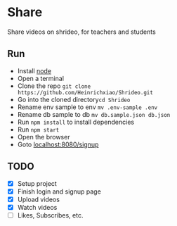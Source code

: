 # Share

Share videos on shrideo, for teachers and students

## Run
- Install [node](https://nodejs.org/en/)
- Open a terminal
- Clone the repo `git clone https://github.com/Heinrichxiao/Shrideo.git`
- Go into the cloned directory`cd Shrideo`
- Rename env sample to env `mv .env-sample .env`
- Rename db sample to db `mv db.sample.json db.json`
- Run `npm install` to install dependencies
- Run `npm start`
- Open the browser
- Goto [localhost:8080/signup](http://localhost:8080/signup)

## TODO

- [x] Setup project
- [x] Finish login and signup page
- [x] Upload videos
- [x] Watch videos
- [ ] Likes, Subscribes, etc.
